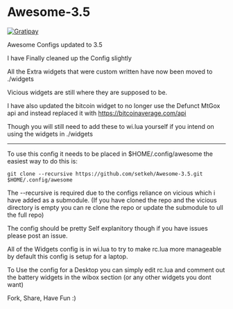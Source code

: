 Awesome-3.5
==================

[![Gratipay](http://img.shields.io/gratipay/setkeh.svg)](https://gratipay.com/setkeh/)

Awesome Configs updated to 3.5

I have Finally cleaned up the Config slightly

All the Extra widgets that were custom written have now been moved to ./widgets

Vicious widgets are still where they are supposed to be.

I have also updated the bitcoin widget to no longer use the Defunct MtGox api and instead replaced it with https://bitcoinaverage.com/api

Though you will still need to add these to wi.lua yourself if you intend on using the widgets in ./widgets

---

To use this config it needs to be placed in $HOME/.config/awesome the easiest way to do this is:

	git clone --recursive https://github.com/setkeh/Awesome-3.5.git $HOME/.config/awesome

The --recursive is required due to the configs reliance on vicious which i have added as a submodule. (If you have cloned the repo and the vicious directory is empty you can re clone the repo or update the submodule to ull the full repo)

The config should be pretty Self explanitory though if you have issues please post an issue.

All of the Widgets config is in wi.lua to try to make rc.lua more manageable by default this config is setup for a laptop.

To Use the config for a Desktop you can simply edit rc.lua and comment out the battery widgets in the wibox section (or any other widgets you dont want)

Fork, Share, Have Fun :)
